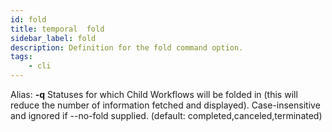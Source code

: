 ```yaml
---
id: fold
title: temporal  fold
sidebar_label: fold
description: Definition for the fold command option.
tags:
	- cli
---
```


Alias: **-q**
Statuses for which Child Workflows will be folded in (this will reduce the number of information fetched and displayed). Case-insensitive and ignored if --no-fold supplied. (default: completed,canceled,terminated)
